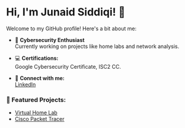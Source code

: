 # Hi, I'm Junaid Siddiqi! 👋

Welcome to my GitHub profile! Here's a bit about me:

- 🌟 **Cybersecurity Enthusiast**  
  Currently working on projects like home labs and network analysis.

- 💻 **Certifications:**  
  Google Cybersecurity Certificate, ISC2 CC.

- 🔗 **Connect with me:**  
  [LinkedIn](https://linkedin.com/in/jsiddiqi)

### 📌 Featured Projects:
- [Virtual Home Lab](https://github.com/junaidsiddiqi/homelab-project)
- [Cisco Packet Tracer](https://github.com/junaidsiddiqi/packet-tracer-project)
